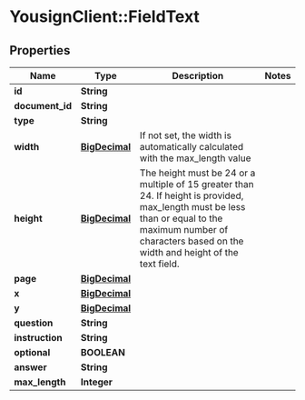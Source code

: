 # YousignClient::FieldText

## Properties
Name | Type | Description | Notes
------------ | ------------- | ------------- | -------------
**id** | **String** |  | 
**document_id** | **String** |  | 
**type** | **String** |  | 
**width** | [**BigDecimal**](BigDecimal.md) | If not set, the width is automatically calculated with the max_length value | 
**height** | [**BigDecimal**](BigDecimal.md) | The height must be 24 or a multiple of 15 greater than 24. If height is provided, max_length must be less than or equal to the maximum number of characters based on the width and height of the text field. | 
**page** | [**BigDecimal**](BigDecimal.md) |  | 
**x** | [**BigDecimal**](BigDecimal.md) |  | 
**y** | [**BigDecimal**](BigDecimal.md) |  | 
**question** | **String** |  | 
**instruction** | **String** |  | 
**optional** | **BOOLEAN** |  | 
**answer** | **String** |  | 
**max_length** | **Integer** |  | 

